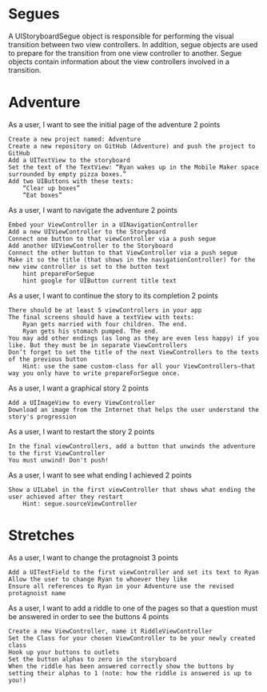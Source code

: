 Segues
======

A UIStoryboardSegue object is responsible for performing the visual transition between two view controllers. In addition, segue objects are used to prepare for the transition from one view controller to another. Segue objects contain information about the view controllers involved in a transition.

Adventure
=========


As a user, I want to see the initial page of the adventure
2 points

    Create a new project named: Adventure
    Create a new repository on GitHub (Adventure) and push the project to GitHub
    Add a UITextView to the storyboard
    Set the text of the TextView: “Ryan wakes up in the Mobile Maker space surrounded by empty pizza boxes.”
    Add two UIButtons with these texts:
        “Clear up boxes”
        “Eat boxes”

As a user, I want to navigate the adventure
2 points

    Embed your ViewController in a UINavigationController
    Add a new UIViewController to the Storyboard
    Connect one button to that viewController via a push segue
    Add another UIViewController to the Storyboard
    Connect the other button to that ViewController via a push segue
    Make it so the title (that shows in the navigationController) for the new view controller is set to the button text
        hint prepareForSegue
        hint google for UIButton current title text

As a user, I want to continue the story to its completion
2 points

    There should be at least 5 viewControllers in your app
    The final screens should have a textView with texts:
        ​Ryan gets married with four children. The end.
        Ryan gets his stomach pumped. The end.
    ​You may add other endings (as long as they are even less happy) if you like. But they must be in separate ViewControllers
    Don’t forget to set the title of the next ViewControllers to the texts of the previous button
        Hint: use the same custom-class for all your ViewControllers—that way you only have to write prepareForSegue once.

As a user, I want a graphical story
2 points

    Add a UIImageView to every ViewController
    Download an image from the Internet that helps the user understand the story's progression

As a user, I want to restart the story
2 points

    In the final viewControllers, add a button that unwinds the adventure to the first ViewController
    You must unwind! Don't push!

As a user, I want to see what ending I achieved
2 points

    Show a UILabel in the first viewController that shows what ending the user achieved after they restart
        Hint: segue.sourceViewController


Stretches
=========


As a user, I want to change the protagnoist
3 points

    Add a UITextField to the first viewController and set its text to Ryan
    Allow the user to change Ryan to whoever they like
    Ensure all references to Ryan in your Adventure use the revised protagnoist name



As a user, I want to add a riddle to one of the pages so that a question must be answered in order to see the buttons
4 points

    Create a new ViewController, name it RiddleViewController
    Set the Class for your chosen ViewController to be your newly created class
    Hook up your buttons to outlets
    Set the button alphas to zero in the storyboard
    When the riddle has been answered correctly show the buttons by setting their alphas to 1 (note: how the riddle is answered is up to you!)




